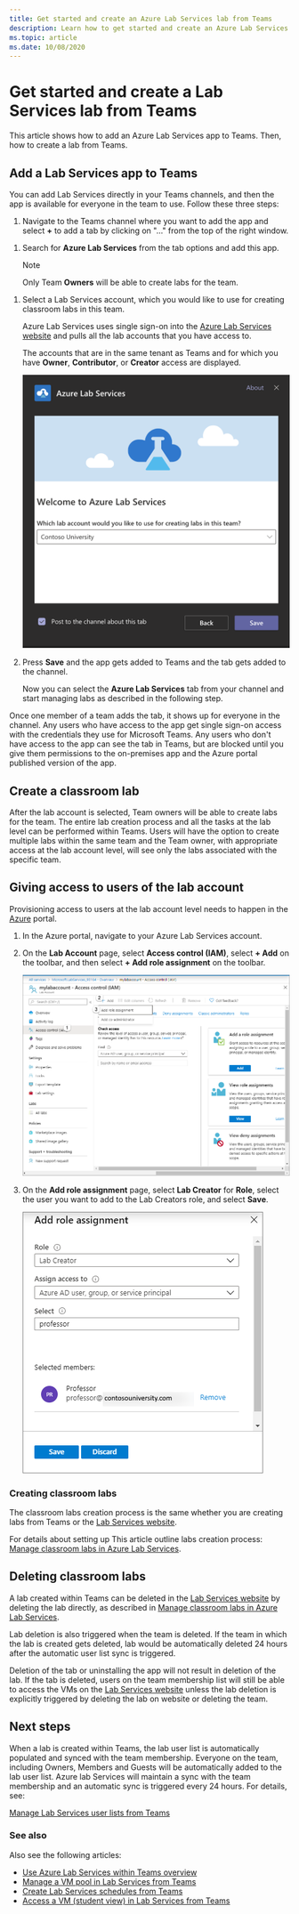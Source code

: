 ```yaml
---
title: Get started and create an Azure Lab Services lab from Teams
description: Learn how to get started and create an Azure Lab Services lab from Teams. 
ms.topic: article
ms.date: 10/08/2020
---
```


# Get started and create a Lab Services lab from Teams

This article shows how to add an Azure Lab Services app to Teams. Then, how to create a lab from Teams.

## Add a Lab Services app to Teams

You can add Lab Services directly in your Teams channels, and then the app is available for everyone in the team to use. Follow these three steps:

1. Navigate to the Teams channel where you want to add the app and select **+** to add a tab by clicking on "..." from the top of the right window. 
<!--   ![Select + to add a tab in Teams](./media/integrate-with-teams/add-tab.png)-->
1. Search for **Azure Lab Services** from the tab options and add this app. 

    > [!NOTE]
    > Only Team **Owners** will be able to create labs for the team.
<!--  ![Select Azure Lab Services from the Add a tab screen](./media/integrate-with-teams/azure-lab-services.png) -->
1. Select a Lab Services account, which you would like to use for creating classroom labs in this team. 

    Azure Lab Services uses single sign-on into the [Azure Lab Services website](https://labs.azure.com) and pulls all the lab accounts that you have access to. 

    The accounts that are in the same tenant as Teams and for which you have **Owner**, **Contributor**, or **Creator** access are displayed. 

   ![Welcome to ALS](./media/integrate-with-teams/welcome.png) 
1. Press **Save** and the app gets added to Teams and the tab gets added to the channel. 

    Now you can select the **Azure Lab Services** tab from your channel and start managing labs as described in the following step.

Once one member of a team adds the tab, it shows up for everyone in the channel. Any users who have access to the app get single sign-on access with the credentials they use for Microsoft Teams. Any users who don't have access to the app can see the tab in Teams, but are blocked until you give them permissions to the on-premises app and the Azure portal published version of the app.

## Create a classroom lab

After the lab account is selected, Team owners will be able to create labs for the team. The entire lab creation process and all the tasks at the lab level can be performed within Teams. Users will have the option to create multiple labs within the same team and the Team owner, with appropriate access at the lab account level, will see only the labs associated with the specific team.

## Giving access to users of the lab account

Provisioning access to users at the lab account level needs to happen in the [Azure](https://ms.portal.azure.com/) portal.

1. In the Azure portal, navigate to your Azure Lab Services account. 
1. On the **Lab Account** page, select **Access control (IAM)**, select **+ Add** on the toolbar, and then select **+ Add role assignment** on the toolbar. 

    ![Access Control -> Add Role Assignment button](./media/tutorial-setup-lab-account/add-role-assignment-button.png)
1. On the **Add role assignment** page, select **Lab Creator** for **Role**, select the user you want to add to the Lab Creators role, and select **Save**. 

    ![Add lab creator](./media/tutorial-setup-lab-account/add-lab-creator.png)

### Creating classroom labs

The classroom labs creation process is the same whether you are creating labs from Teams or the [Lab Services website](https://labs.azure.com). 

For details about setting up This article outline labs creation process: [Manage classroom labs in Azure Lab Services](how-to-manage-classroom-labs.md).

## Deleting classroom labs

A lab created within Teams can be deleted in the [Lab Services website](https://labs.azure.com) by deleting the lab directly, as described in [Manage classroom labs in Azure Lab Services](how-to-manage-classroom-labs.md). 

Lab deletion is also triggered when the team is deleted. If the team in which the lab is created gets deleted, lab would be automatically deleted 24 hours after the automatic user list sync is triggered. 

Deletion of the tab or uninstalling the app will not result in deletion of the lab. If the tab is deleted, users on the team membership list will still be able to access the VMs on the [Lab Services website](https://labs.azure.com) unless the lab deletion is explicitly triggered by deleting the lab on website or deleting the team. 

## Next steps

When a lab is created within Teams, the lab user list is automatically populated and synced with the team membership. Everyone on the team, including Owners, Members and Guests will be automatically added to the lab user list. Azure lab Services will maintain a sync with the team membership and an automatic sync is triggered every 24 hours. For details, see:

[Manage Lab Services user lists from Teams](how-to-manage-user-lists-within-teams.md)

### See also

Also see the following articles:

- [Use Azure Lab Services within Teams overview](lab-services-within-teams-overview.md)
- [Manage a VM pool in Lab Services from Teams](how-to-manage-vm-pool-within-teams.md)
- [Create Lab Services schedules from Teams](how-to-create-schedules-within-teams.md)
- [Access a VM (student view) in Lab Services from Teams](how-to-access-vm-for-students-within-teams.md)

